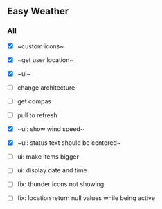 ## Easy Weather

### All

- [x] ~custom icons~
- [x] ~get user location~
- [x] ~ui~
- [ ] change architecture
- [ ] get compas
- [ ] pull to refresh
- [x] ~ui: show wind speed~
- [x] ~ui: status text should be centered~
- [ ] ui: make items bigger
- [ ] ui: display date and time

- [ ] fix: thunder icons not showing
- [ ] fix: location return null values while being active
